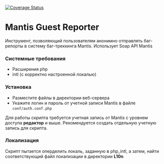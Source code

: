 [![Coverage Status](https://coveralls.io/repos/github/intervisionlord/mantis-guestReporter/badge.svg?branch=master)](https://coveralls.io/github/intervisionlord/mantis-guestReporter?branch=master)

# Mantis Guest Reporter
Инструмент, позволяющий пользователям анонимно отправлять баг-репорты в систему баг-треккинга Mantis.
Использует Soap API Mantis

### Системные требования
 * Расширения php
  * intl (с корректно настроенной локалью)

### Установка
 * Разместите файлы в директории веб-сервера
 * Укажите логин и пароль от учетной записи Mantis в файле `conf/auth.conf.php`

 Для работы скрипта требуется учетная запись от Mantis с уровнем доступа **редактор** и выше.
 Рекомендуется создать отдельную учетную запись для скрипта.

### Локализация
Скрипт пытается оперделить локаль, заданную в php_intl, а затем, найти соответствующий файл локализации в директории **L10n**
